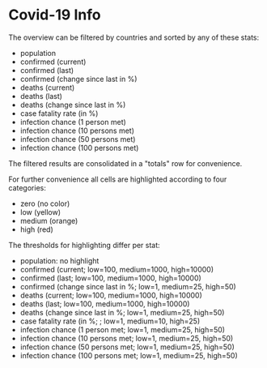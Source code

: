 # Covid-19 Info
The overview can be filtered by countries and sorted by any of these stats:
- population
- confirmed (current)
- confirmed (last)
- confirmed (change since last in %)
- deaths (current)
- deaths (last)
- deaths (change since last in %)
- case fatality rate (in %)
- infection chance (1 person met)
- infection chance (10 persons met)
- infection chance (50 persons met)
- infection chance (100 persons met)

The filtered results are consolidated in a "totals" row for convenience. 

For further convenience all cells are highlighted according to four categories:
- zero (no color)
- low (yellow)
- medium (orange)
- high (red)

The thresholds for highlighting differ per stat:
- population: no highlight
- confirmed (current; low=100, medium=1000, high=10000)
- confirmed (last; low=100, medium=1000, high=10000)
- confirmed (change since last in %; low=1, medium=25, high=50)
- deaths (current; low=100, medium=1000, high=10000)
- deaths (last; low=100, medium=1000, high=10000)
- deaths (change since last in %; low=1, medium=25, high=50)
- case fatality rate (in %; ; low=1, medium=10, high=25)
- infection chance (1 person met; low=1, medium=25, high=50)
- infection chance (10 persons met; low=1, medium=25, high=50)
- infection chance (50 persons met; low=1, medium=25, high=50)
- infection chance (100 persons met; low=1, medium=25, high=50)
